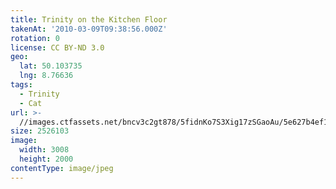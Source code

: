 ```yaml
---
title: Trinity on the Kitchen Floor
takenAt: '2010-03-09T09:38:56.000Z'
rotation: 0
license: CC BY-ND 3.0
geo:
  lat: 50.103735
  lng: 8.76636
tags:
  - Trinity
  - Cat
url: >-
  //images.ctfassets.net/bncv3c2gt878/5fidnKo7S3Xig17zSGaoAu/5e627b4ef1e04392199a019bc7d7013e/trinity-on-the-kitchen-floor_4426846525_o
size: 2526103
image:
  width: 3008
  height: 2000
contentType: image/jpeg
---
```


